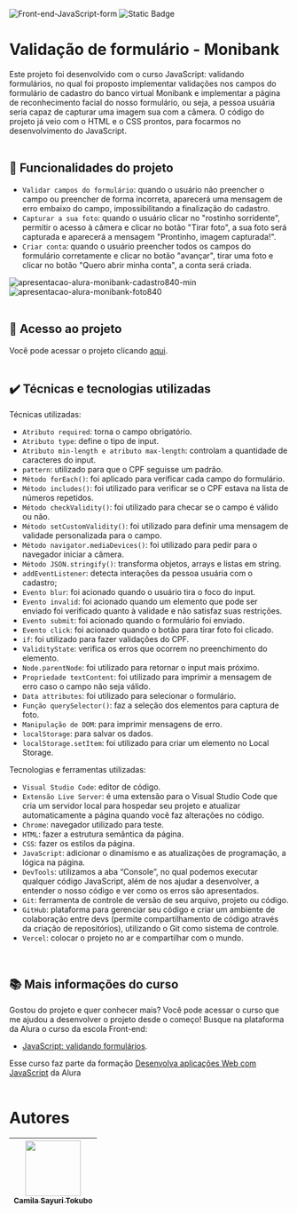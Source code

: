 ![Front-end-JavaScript-form](https://github.com/CamilaSah/alura-monibank/assets/128820692/27f7b483-8eeb-4297-95c2-8e54ff335e5a)
![Static Badge](https://img.shields.io/badge/Status-Conclu%C3%ADdo-%2391DCFF)

<h1>Validação de formulário - Monibank</h1>
Este projeto foi desenvolvido com o curso JavaScript: validando formulários, no qual foi proposto implementar validações nos campos do formulário de cadastro do banco virtual Monibank e implementar a página de reconhecimento facial do nosso formulário, ou seja, a pessoa usuária seria capaz de capturar uma imagem sua com a câmera. O código do projeto já veio com o HTML e o CSS prontos, para focarmos no desenvolvimento do JavaScript.
<br>
<br>

## :hammer: Funcionalidades do projeto
- `Validar campos do formulário`: quando o usuário não preencher o campo ou preencher de forma incorreta, aparecerá uma mensagem de erro embaixo do campo, impossibilitando a finalização do cadastro.
- `Capturar a sua foto`: quando o usuário clicar no "rostinho sorridente", permitir o acesso à câmera e clicar no botão "Tirar foto", a sua foto será capturada e aparecerá a mensagem "Prontinho, imagem capturada!".
- `Criar conta`: quando o usuário preencher todos os campos do formulário corretamente e clicar no botão "avançar", tirar uma foto e clicar no botão "Quero abrir minha conta", a conta será criada.

![apresentacao-alura-monibank-cadastro840-min](https://github.com/CamilaSah/alura-monibank/assets/128820692/1d4b6a3a-f9e3-49ac-986f-c6355e389a51)
![apresentacao-alura-monibank-foto840](https://github.com/CamilaSah/alura-monibank/assets/128820692/66691654-f463-4f1d-b3e4-dc6eb53aaa12)
<br>
<br>

## 📁 Acesso ao projeto

Você pode acessar o projeto clicando [aqui](https://alura-monibank-one.vercel.app/).
<br>
<br>

## ✔️ Técnicas e tecnologias utilizadas

Técnicas utilizadas:
- ``Atributo required``: torna o campo obrigatório.
- ``Atributo type``: define o tipo de input.
- ``Atributo min-length e atributo max-length``: controlam a quantidade de caracteres do input.
- ``pattern``: utilizado para que o CPF seguisse um padrão.
- ``Método forEach()``: foi aplicado para verificar cada campo do formulário.
- ``Método includes()``: foi utilizado para verificar se o CPF estava na lista de números repetidos.
- ``Método checkValidity()``: foi utilizado para checar se o campo é válido ou não.
- ``Método setCustomValidity()``: foi utilizado para definir uma mensagem de validade personalizada para o campo.
- ``Método navigator.mediaDevices()``: foi utilizado para pedir para o navegador iniciar a câmera.
- ``Método JSON.stringify()``: transforma objetos, arrays e listas em string.
- ``addEventListener``: detecta interações da pessoa usuária com o cadastro;
- ``Evento blur``: foi acionado quando o usuário tira o foco do input.
- ``Evento invalid``: foi acionado quando um elemento que pode ser enviado foi verificado quanto à validade e não satisfaz suas restrições.
- ``Evento submit``: foi acionado quando o formulário foi enviado.
- ``Evento click``: foi acionado quando o botão para tirar foto foi clicado.
- ``if``: foi utilizado para fazer validações do CPF.
- ``ValidityState``: verifica os erros que ocorrem no preenchimento do elemento.
- ``Node.parentNode``: foi utilizado para retornar o input mais próximo.
- ``Propriedade textContent``: foi utilizado para imprimir a mensagem de erro caso o campo não seja válido.
- ``Data attributes``: foi utilizado para selecionar o formulário.
- ``Função querySelector()``: faz a seleção dos elementos para captura de foto.
- ``Manipulação de DOM``: para imprimir mensagens de erro.
- ``localStorage``: para salvar os dados.
- ``localStorage.setItem``: foi utilizado para criar um elemento no Local Storage.

Tecnologias e ferramentas utilizadas:
- ``Visual Studio Code``: editor de código.
- ``Extensão Live Server``: é uma extensão para o Visual Studio Code que cria um servidor local para hospedar seu projeto e atualizar automaticamente a página quando você faz alterações no código. 
- ``Chrome``: navegador utilizado para teste.
- ``HTML``: fazer a estrutura semântica da página.
- ``CSS``: fazer os estilos da página.
- ``JavaScript``: adicionar o dinamismo e as atualizações de programação, a lógica na página.
- ``DevTools``: utilizamos a aba “Console”, no qual podemos executar qualquer código JavaScript, além de nos ajudar a desenvolver, a entender o nosso código e ver como os erros são apresentados.
- ``Git``: ferramenta de controle de versão de seu arquivo, projeto ou código. 
- ``GitHub``: plataforma para gerenciar seu código e criar um ambiente de colaboração entre devs (permite compartilhamento de código através da criação de repositórios), utilizando o Git como sistema de controle.
- ``Vercel``: colocar o projeto no ar e compartilhar com o mundo.
<br>

## 📚 Mais informações do curso
Gostou do projeto e quer conhecer mais? Você pode acessar o curso que me ajudou a desenvolver o projeto desde o começo! 
Busque na plataforma da Alura o curso da escola Front-end:
- [JavaScript: validando formulários](https://cursos.alura.com.br/course/javascript-validando-formularios).

Esse curso faz parte da formação [Desenvolva aplicações Web com JavaScript](https://cursos.alura.com.br/formacao-javascript-front-end) da Alura
<br>
<br>
# Autores

| <img src="https://github.com/CamilaSah/site-pessoal/assets/128820692/bed790ab-3722-4503-8fed-c786e774661b" width="100"><br>[<sub>Camila Sayuri Tokubo</sub>](https://www.linkedin.com/in/camila-tokubo/)|
| :---: |
